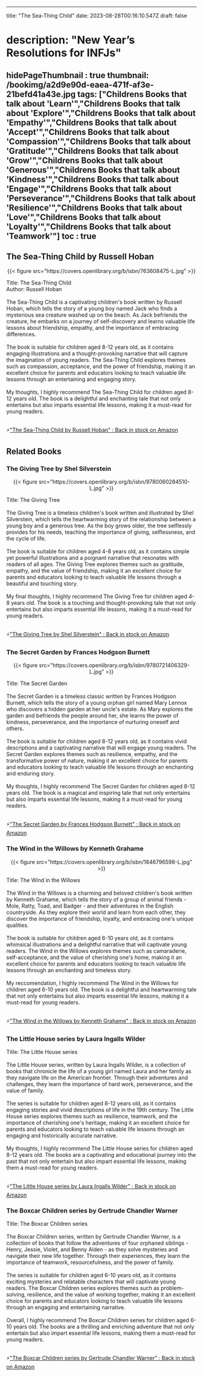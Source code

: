 
---
title: "The Sea-Thing Child"
date: 2023-08-28T00:16:10.547Z
draft: false
# description: "New Year’s Resolutions for INFJs"
hidePageThumbnail : true
thumbnail: /bookimg/a2d9e90d-eaea-471f-af3e-21befd41a43e.jpg
tags: ["Childrens Books that talk about 'Learn'","Childrens Books that talk about 'Explore'","Childrens Books that talk about 'Empathy'","Childrens Books that talk about 'Accept'","Childrens Books that talk about 'Compassion'","Childrens Books that talk about 'Gratitude'","Childrens Books that talk about 'Grow'","Childrens Books that talk about 'Generous'","Childrens Books that talk about 'Kindness'","Childrens Books that talk about 'Engage'","Childrens Books that talk about 'Perseverance'","Childrens Books that talk about 'Resilience'","Childrens Books that talk about 'Love'","Childrens Books that talk about 'Loyalty'","Childrens Books that talk about 'Teamwork'"]
toc : true
---
## The Sea-Thing Child by Russell Hoban

<center>
{{< figure src="https://covers.openlibrary.org/b/isbn/763608475-L.jpg" >}}
</center>

Title: The Sea-Thing Child</br>
Author: Russell Hoban</br></br>
The Sea-Thing Child is a captivating children's book written by Russell Hoban, which tells the story of a young boy named Jack who finds a mysterious sea creature washed up on the beach. As Jack befriends the creature, he embarks on a journey of self-discovery and learns valuable life lessons about friendship, empathy, and the importance of embracing differences.</br></br>
The book is suitable for children aged 8-12 years old, as it contains engaging illustrations and a thought-provoking narrative that will capture the imagination of young readers. The Sea-Thing Child explores themes such as compassion, acceptance, and the power of friendship, making it an excellent choice for parents and educators looking to teach valuable life lessons through an entertaining and engaging story.</br></br>
My thoughts, I highly recommend The Sea-Thing Child for children aged 8-12 years old. The book is a delightful and enchanting tale that not only entertains but also imparts essential life lessons, making it a must-read for young readers.</br></br>

<p>⚡<a id="aflink" href="https://www.amazon.com/gp/search?ie=UTF8&tag=klayu00-20&linkCode=ur2&linkId=6639bed89a8ad8dd2705e40644eb43d3&camp=1789&creative=9325&index=books&keywords=The Sea-Thing Child by Russell Hoban" class="one" target="_blank" title='"The Sea-Thing Child by Russell Hoban" : Back in stock on Amazon'>"The Sea-Thing Child by Russell Hoban" : Back in stock on Amazon</a></p>

## Related Books
### The Giving Tree by Shel Silverstein
<center>
{{< figure src="https://covers.openlibrary.org/b/isbn/9780060284510-L.jpg" >}}
</center>

Title: The Giving Tree</br></br>
The Giving Tree is a timeless children's book written and illustrated by Shel Silverstein, which tells the heartwarming story of the relationship between a young boy and a generous tree. As the boy grows older, the tree selflessly provides for his needs, teaching the importance of giving, selflessness, and the cycle of life.</br></br>
The book is suitable for children aged 4-8 years old, as it contains simple yet powerful illustrations and a poignant narrative that resonates with readers of all ages. The Giving Tree explores themes such as gratitude, empathy, and the value of friendship, making it an excellent choice for parents and educators looking to teach valuable life lessons through a beautiful and touching story.</br></br>
My final thoughts, I highly recommend The Giving Tree for children aged 4-8 years old. The book is a touching and thought-provoking tale that not only entertains but also imparts essential life lessons, making it a must-read for young readers.</br></br>

<p>⚡<a id="aflink" href="https://www.amazon.com/gp/search?ie=UTF8&tag=klayu00-20&linkCode=ur2&linkId=6639bed89a8ad8dd2705e40644eb43d3&camp=1789&creative=9325&index=books&keywords=The Giving Tree by Shel Silverstein" class="one" target="_blank" title='"The Giving Tree by Shel Silverstein" : Back in stock on Amazon'>"The Giving Tree by Shel Silverstein" : Back in stock on Amazon</a></p>

### The Secret Garden by Frances Hodgson Burnett
<center>
{{< figure src="https://covers.openlibrary.org/b/isbn/9780721406329-L.jpg" >}}
</center>

Title: The Secret Garden</br></br>
The Secret Garden is a timeless classic written by Frances Hodgson Burnett, which tells the story of a young orphan girl named Mary Lennox who discovers a hidden garden at her uncle's estate. As Mary explores the garden and befriends the people around her, she learns the power of kindness, perseverance, and the importance of nurturing oneself and others.</br></br>
The book is suitable for children aged 8-12 years old, as it contains vivid descriptions and a captivating narrative that will engage young readers. The Secret Garden explores themes such as resilience, empathy, and the transformative power of nature, making it an excellent choice for parents and educators looking to teach valuable life lessons through an enchanting and enduring story.</br></br>
My thoughts, I highly recommend The Secret Garden for children aged 8-12 years old. The book is a magical and inspiring tale that not only entertains but also imparts essential life lessons, making it a must-read for young readers.</br></br>

<p>⚡<a id="aflink" href="https://www.amazon.com/gp/search?ie=UTF8&tag=klayu00-20&linkCode=ur2&linkId=6639bed89a8ad8dd2705e40644eb43d3&camp=1789&creative=9325&index=books&keywords=The Secret Garden by Frances Hodgson Burnett" class="one" target="_blank" title='"The Secret Garden by Frances Hodgson Burnett" : Back in stock on Amazon'>"The Secret Garden by Frances Hodgson Burnett" : Back in stock on Amazon</a></p>

### The Wind in the Willows by Kenneth Grahame
<center>
{{< figure src="https://covers.openlibrary.org/b/isbn/1846796598-L.jpg" >}}
</center>

Title: The Wind in the Willows</br></br>
The Wind in the Willows is a charming and beloved children's book written by Kenneth Grahame, which tells the story of a group of animal friends - Mole, Ratty, Toad, and Badger - and their adventures in the English countryside. As they explore their world and learn from each other, they discover the importance of friendship, loyalty, and embracing one's unique qualities.</br></br>
The book is suitable for children aged 6-10 years old, as it contains whimsical illustrations and a delightful narrative that will captivate young readers. The Wind in the Willows explores themes such as camaraderie, self-acceptance, and the value of cherishing one's home, making it an excellent choice for parents and educators looking to teach valuable life lessons through an enchanting and timeless story.</br></br>
My reccomendation, I highly recommend The Wind in the Willows for children aged 6-10 years old. The book is a delightful and heartwarming tale that not only entertains but also imparts essential life lessons, making it a must-read for young readers.</br></br>

<p>⚡<a id="aflink" href="https://www.amazon.com/gp/search?ie=UTF8&tag=klayu00-20&linkCode=ur2&linkId=6639bed89a8ad8dd2705e40644eb43d3&camp=1789&creative=9325&index=books&keywords=The Wind in the Willows by Kenneth Grahame" class="one" target="_blank" title='"The Wind in the Willows by Kenneth Grahame" : Back in stock on Amazon'>"The Wind in the Willows by Kenneth Grahame" : Back in stock on Amazon</a></p>

### The Little House series by Laura Ingalls Wilder
Title: The Little House series</br></br>
The Little House series, written by Laura Ingalls Wilder, is a collection of books that chronicle the life of a young girl named Laura and her family as they navigate life on the American frontier. Through their adventures and challenges, they learn the importance of hard work, perseverance, and the value of family.</br></br>
The series is suitable for children aged 8-12 years old, as it contains engaging stories and vivid descriptions of life in the 19th century. The Little House series explores themes such as resilience, teamwork, and the importance of cherishing one's heritage, making it an excellent choice for parents and educators looking to teach valuable life lessons through an engaging and historically accurate narrative.</br></br>
My thoughts, I highly recommend The Little House series for children aged 8-12 years old. The books are a captivating and educational journey into the past that not only entertain but also impart essential life lessons, making them a must-read for young readers.</br></br>

<p>⚡<a id="aflink" href="https://www.amazon.com/gp/search?ie=UTF8&tag=klayu00-20&linkCode=ur2&linkId=6639bed89a8ad8dd2705e40644eb43d3&camp=1789&creative=9325&index=books&keywords=The Little House series by Laura Ingalls Wilder" class="one" target="_blank" title='"The Little House series by Laura Ingalls Wilder" : Back in stock on Amazon'>"The Little House series by Laura Ingalls Wilder" : Back in stock on Amazon</a></p>

### The Boxcar Children series by Gertrude Chandler Warner
Title: The Boxcar Children series</br></br>
The Boxcar Children series, written by Gertrude Chandler Warner, is a collection of books that follow the adventures of four orphaned siblings - Henry, Jessie, Violet, and Benny Alden - as they solve mysteries and navigate their new life together. Through their experiences, they learn the importance of teamwork, resourcefulness, and the power of family.</br></br>
The series is suitable for children aged 6-10 years old, as it contains exciting mysteries and relatable characters that will captivate young readers. The Boxcar Children series explores themes such as problem-solving, resilience, and the value of working together, making it an excellent choice for parents and educators looking to teach valuable life lessons through an engaging and entertaining narrative.</br></br>
Overall, I highly recommend The Boxcar Children series for children aged 6-10 years old. The books are a thrilling and enriching adventure that not only entertain but also impart essential life lessons, making them a must-read for young readers.</br></br>

<p>⚡<a id="aflink" href="https://www.amazon.com/gp/search?ie=UTF8&tag=klayu00-20&linkCode=ur2&linkId=6639bed89a8ad8dd2705e40644eb43d3&camp=1789&creative=9325&index=books&keywords=The Boxcar Children series by Gertrude Chandler Warner" class="one" target="_blank" title='"The Boxcar Children series by Gertrude Chandler Warner" : Back in stock on Amazon'>"The Boxcar Children series by Gertrude Chandler Warner" : Back in stock on Amazon</a></p>
